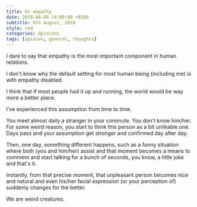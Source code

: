 ```yaml
---
title: On empathy
date: 2018-08-08 14:00:00 +0100
subtitle: 8th August, 2018
style: red
categories: Opinions
tags: [opinion, general, thoughts]
---
```


I dare to say that empathy is the most important component in human relations.

I don't know why the default setting for most human being (including me) is with empathy disabled.

I think that if most people had it up and running, the world would be way more a better place.

I've experienced this assumption from time to time.

You meet almost daily a stranger in your commute. You don't know him/her. For some weird reason, you start to think this person as a bit unlikable one. Days pass and your assumption get stronger and confirmed day after day.

Then, one day, something different happens, such as a funny situation where both (you and him/her) assist and that moment becomes a means to comment and start talking for a bunch of seconds, you know, a little joke and that's it.

Instantly, from that precise moment, that unpleasant person becomes nice and natural and even his/her facial expression (or your perception of) suddenly changes for the better.

We are weird creatures.